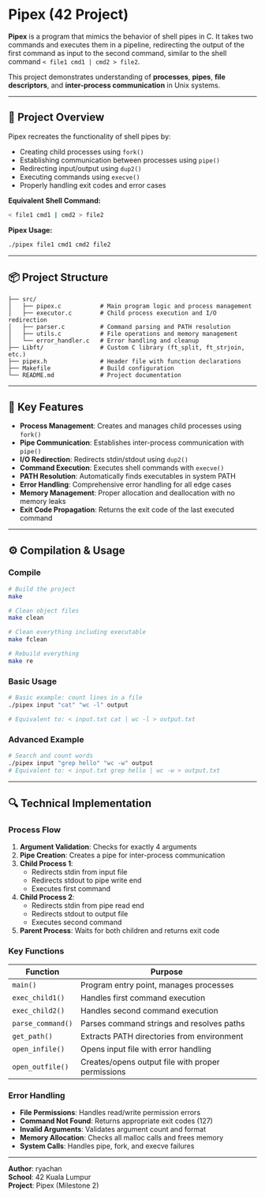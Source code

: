# Pipex (42 Project)

**Pipex** is a program that mimics the behavior of shell pipes in C. It takes two commands and executes them in a pipeline, redirecting the output of the first command as input to the second command, similar to the shell command `< file1 cmd1 | cmd2 > file2`.

This project demonstrates understanding of **processes**, **pipes**, **file descriptors**, and **inter-process communication** in Unix systems.

---

## 🎯 Project Overview

Pipex recreates the functionality of shell pipes by:
- Creating child processes using `fork()`
- Establishing communication between processes using `pipe()`
- Redirecting input/output using `dup2()`
- Executing commands using `execve()`
- Properly handling exit codes and error cases

**Equivalent Shell Command:**
```bash
< file1 cmd1 | cmd2 > file2
```

**Pipex Usage:**
```bash
./pipex file1 cmd1 cmd2 file2
```

---

## 📦 Project Structure

```
├── src/
│   ├── pipex.c           # Main program logic and process management
│   ├── executor.c        # Child process execution and I/O redirection
│   ├── parser.c          # Command parsing and PATH resolution
│   ├── utils.c           # File operations and memory management
│   └── error_handler.c   # Error handling and cleanup
├── Libft/                # Custom C library (ft_split, ft_strjoin, etc.)
├── pipex.h               # Header file with function declarations
├── Makefile              # Build configuration
└── README.md             # Project documentation
```

---

## 🔧 Key Features

- **Process Management**: Creates and manages child processes using `fork()`
- **Pipe Communication**: Establishes inter-process communication with `pipe()`
- **I/O Redirection**: Redirects stdin/stdout using `dup2()`
- **Command Execution**: Executes shell commands with `execve()`
- **PATH Resolution**: Automatically finds executables in system PATH
- **Error Handling**: Comprehensive error handling for all edge cases
- **Memory Management**: Proper allocation and deallocation with no memory leaks
- **Exit Code Propagation**: Returns the exit code of the last executed command

---

## ⚙️ Compilation & Usage

### Compile
```bash
# Build the project
make

# Clean object files
make clean

# Clean everything including executable
make fclean

# Rebuild everything
make re
```

### Basic Usage
```bash
# Basic example: count lines in a file
./pipex input "cat" "wc -l" output

# Equivalent to: < input.txt cat | wc -l > output.txt
```

### Advanced Example
```bash
# Search and count words
./pipex input "grep hello" "wc -w" output
# Equivalent to: < input.txt grep hello | wc -w > output.txt
```

---

## 🔍 Technical Implementation

### Process Flow
1. **Argument Validation**: Checks for exactly 4 arguments
2. **Pipe Creation**: Creates a pipe for inter-process communication
3. **Child Process 1**: 
   - Redirects stdin from input file
   - Redirects stdout to pipe write end
   - Executes first command
4. **Child Process 2**:
   - Redirects stdin from pipe read end
   - Redirects stdout to output file
   - Executes second command
5. **Parent Process**: Waits for both children and returns exit code

### Key Functions

| Function | Purpose |
|----------|---------|
| `main()` | Program entry point, manages processes |
| `exec_child1()` | Handles first command execution |
| `exec_child2()` | Handles second command execution |
| `parse_command()` | Parses command strings and resolves paths |
| `get_path()` | Extracts PATH directories from environment |
| `open_infile()` | Opens input file with error handling |
| `open_outfile()` | Creates/opens output file with proper permissions |

### Error Handling
- **File Permissions**: Handles read/write permission errors
- **Command Not Found**: Returns appropriate exit codes (127)
- **Invalid Arguments**: Validates argument count and format
- **Memory Allocation**: Checks all malloc calls and frees memory
- **System Calls**: Handles pipe, fork, and execve failures

---

**Author**: ryachan  
**School**: 42 Kuala Lumpur  
**Project**: Pipex (Milestone 2)